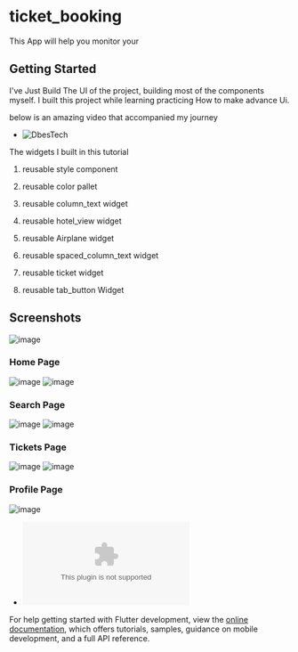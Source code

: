 # ticket_booking

This App will help you monitor your 

## Getting Started

I've Just Build The UI of the project, building most of the components myself. I built this project while learning practicing How to make advance Ui.

below is an amazing video that accompanied my journey
- ![DbesTech](https://www.youtube.com/watch?v=71AsYo2q_0Y&t=22587s&ab_channel=dbestech)

The widgets I built in this tutorial

1. reusable style component

2. reusable color pallet

3. reusable column_text widget

4. reusable hotel_view widget

5. reusable Airplane widget

6. reusable spaced_column_text widget

7. reusable ticket widget

8. reusable tab_button Widget


## Screenshots

![image](https://user-images.githubusercontent.com/92878661/222372776-bfab5c59-72e8-4b62-8334-6b58aa6bec27.png)


### Home Page
![image](https://user-images.githubusercontent.com/92878661/222371356-dbd6d021-cbdf-40fe-b4c5-fab46bc468b6.png)
![image](https://user-images.githubusercontent.com/92878661/222371505-304e1e2a-a6bb-41c8-9629-1477a36531c2.png)

### Search Page
![image](https://user-images.githubusercontent.com/92878661/222371582-7b3125d8-8cb6-4695-b0a9-bf0c231afbe9.png)
![image](https://user-images.githubusercontent.com/92878661/222371691-2b4b08ea-7fa0-4f42-9ccb-aa60fed67832.png)

### Tickets Page
![image](https://user-images.githubusercontent.com/92878661/222371916-87f58b43-aa3d-412b-a309-d417ae83773e.png)
![image](https://user-images.githubusercontent.com/92878661/222371989-6461761b-0fa5-430a-acd3-5c717a287b4c.png)

### Profile Page
![image](https://user-images.githubusercontent.com/92878661/222372108-85e8ceda-992c-4197-b014-138159c8c51d.png)



- ![Download App](https://github.com/Fluttery-Dev/Ticket_App/raw/main/app-release.apk)

For help getting started with Flutter development, view the
[online documentation](https://docs.flutter.dev/), which offers tutorials,
samples, guidance on mobile development, and a full API reference.
